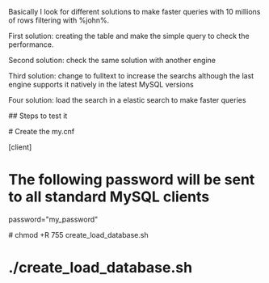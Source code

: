 Basically I look for different solutions to make faster queries with 
10 millions of rows filtering with %john%. 

First solution: creating the table and make the simple query to check
the performance.

Second solution: check the same solution with another engine

Third solution: change to fulltext to increase the searchs although the last
engine supports it natively in the latest MySQL versions

Four solution: load the search in a elastic search to make faster queries

## Steps to test it

# Create the my.cnf

[client]
# The following password will be sent to all standard MySQL clients
password="my_password"

# chmod +R 755 create_load_database.sh

# ./create_load_database.sh
